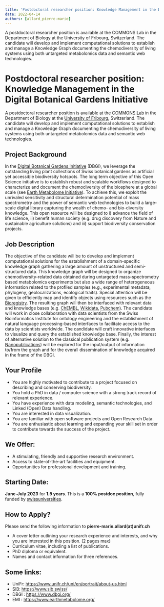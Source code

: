 ```yaml
---
title: 'Postdoctoral researcher position: Knowledge Management in the Digital Botanical Gardens Initiative'
date: 2022-04-14
authors: [allard_pierre-marie]
---
```


A postdoctoral researcher position is available at the COMMONS Lab in the Department of Biology at the University of Fribourg, Switzerland. The candidate will develop and implement computational solutions to establish and manage a Knowledge Graph documenting the chemodiversity of living systems using both untargeted metabolomics data and semantic web technologies.

<!--more-->

# Postdoctoral researcher position: Knowledge Management in the Digital Botanical Gardens Initiative

A postdoctoral researcher position is available at the [COMMONS Lab](https://www.unifr.ch/bio/en/groups/allard/) in the Department of Biology at the [University of Fribourg](https://www.unifr.ch/home/en/), Switzerland. The candidate will develop and implement computational solutions to establish and manage a Knowledge Graph documenting the chemodiversity of living systems using both untargeted metabolomics data and semantic web technologies.

## Project Background

In the [Digital Botanical Gardens Initiative](https://www.dbgi.org/) (DBGI), we leverage the outstanding living plant collections of Swiss botanical gardens as artificial yet accessible biodiversity hotspots. The long term objective of this Open Science initiative is to establish robust and scalable workflows designed to characterize and document the chemodiversity of the biosphere at a global scale (see [Earth Metabolome Initiative](http://www.earthmetabolome.org/)). To achieve this, we exploit the unrivaled sensitivity and structural determination potential of mass spectrometry and the power of semantic web technologies to build a large-scale digital library capturing the wealth of chemo- and bio-diversity knowledge. This open resource will be designed to i) advance the field of life science, ii) benefit human society (e.g. drug discovery from Nature and sustainable agriculture solutions) and iii) support biodiversity conservation projects.

## Job Description

The objective of the candidate will be to develop and implement computational solutions for the establishment of a domain-specific knowledge graph gathering a large amount of unstructured and semi-structured data. This knowledge graph will be designed to organize chemodiversity-related data obtained during untargeted mass-spectrometry based metabolomics experiments but also a wide range of heterogeneous information related to the profiled samples (e.g., experimental metadata, phylogeny, geolocalizations, ecological traits). Special attention will be given to efficiently map and identify objects using resources such as the [Bioregistry](https://bioregistry.io/). The resulting graph will then be interfaced with relevant data and knowledge bases (e.g. [ChEMBL](https://www.ebi.ac.uk/chembl/), [Wikidata](https://www.wikidata.org/), [Pubchem](https://pubchem.ncbi.nlm.nih.gov/)). The candidate will work in close collaboration with data scientists from the Swiss Bioinformatics Institute for ontology engineering and the establishment of natural language processing-based interfaces to facilitate access to the data by scientists worldwide. The candidate will craft innovative interfaces to visualize and query the established knowledge base. Finally, the interest of alternative solution to the classical publication system (e.g. [Nanopublications](https://nanopub.net/)) will be explored for the input/output of information to/from the graph and for the overall dissemination of knowledge acquired in the frame of the DBGI.

## Your Profile

- You are highly motivated to contribute to a project focused on describing and conserving biodiversity.
- You hold a PhD in data / computer science with a strong track record of relevant experience.
- You have experience with data modeling, semantic technologies, and Linked (Open) Data handling.
- You are interested in data visualization.
- You are familiar with open software projects and Open Research Data.
- You are enthusiastic about learning and expanding your skill set in order to contribute towards the success of the project.

## We Offer:

- A stimulating, friendly and supportive research environment.
- Access to state-of-the-art facilities and equipment.
- Opportunities for professional development and training.

## Starting Date:

**June-July 2023** for **1.5 years**. This is a **100% postdoc position**, fully funded by [swissuniversities](https://www.swissuniversities.ch/).

## How to Apply?

Please send the following information to **pierre-marie.allard(at)unifr.ch**

- A cover letter outlining your research experience and interests, and why you are interested in this position. (2 pages max)
- Curriculum vitae, including a list of publications.
- PhD diploma or equivalent.
- Names and contact information for three references.

## Some links:

- UniFr: https://www.unifr.ch/uni/en/portrait/about-us.html
- SIB: https://www.sib.swiss/
- DBGI : https://www.dbgi.org/
- EMI : https://www.earthmetabolome.org/
